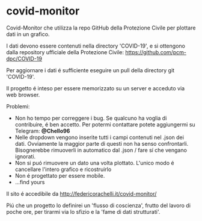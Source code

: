 # covid-monitor
Covid-Monitor che utilizza la repo GitHub della Protezione Civile per plottare dati in un grafico.

I dati devono essere contenuti nella directory 'COVID-19', e si ottengono dalla repository ufficiale della Protezione Civile: https://github.com/pcm-dpc/COVID-19

Per aggiornare i dati é sufficiente eseguire un pull della directory git 'COVID-19'.

Il progetto é inteso per essere memorizzato su un server e acceduto via web browser. 


Problemi: 
* Non ho tempo per correggere i bug. Se qualcuno ha voglia di contribuire, é ben accetto. Per potermi contattare potete aggiungermi su Telegram: **@Chello96**
* Nelle dropdown vengono inserite tutti i campi contenuti nel .json dei dati. Ovviamente la maggior parte di questi non ha senso confrontarli. Bisognerebbe rimuoverli in automatico dal .json / fare sí che vengano ignorati.
* Non si puó rimuovere un dato una volta plottato. L'unico modo é cancellare l'intero grafico e ricostruirlo
* Non é progettato per essere mobile.
* ...find yours

Il sito é accedibile da http://federicorachelli.it/covid-monitor/

Piú che un progetto lo definirei un 'flusso di coscienza', frutto del lavoro di poche ore, per tirarmi via lo sfizio e la 'fame di dati strutturati'. 